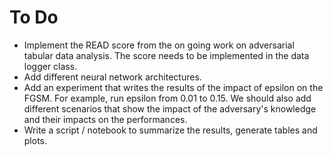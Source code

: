 # To Do 

* Implement the READ score from the on going work on adversarial tabular data analysis. The score needs to be implemented in the data logger class. 
* Add different neural network architectures. 
* Add an experiment that writes the results of the impact of epsilon on the FGSM. For example, run epsilon from 0.01 to 0.15. We should also add different scenarios that show the impact of the adversary's knowledge and their impacts on the performances. 
* Write a script / notebook to summarize the results, generate tables and plots. 